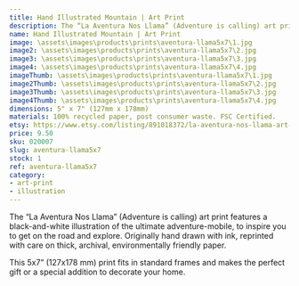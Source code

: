 ```yaml
---
title: Hand Illustrated Mountain | Art Print
description: The “La Aventura Nos Llama” (Adventure is calling) art print features a black-and-white illustration of the ultimate adventure-mobile, to inspire you to get on the road and explore. Originally hand drawn with ink, reprinted with care on thick, archival, environmentally friendly paper.
name: Hand Illustrated Mountain | Art Print
image: \assets\images\products\prints\aventura-llama5x7\1.jpg
image2: \assets\images\products\prints\aventura-llama5x7\2.jpg
image3: \assets\images\products\prints\aventura-llama5x7\3.jpg
image4: \assets\images\products\prints\aventura-llama5x7\4.jpg
imageThumb: \assets\images\products\prints\aventura-llama5x7\1.jpg
image2Thumb: \assets\images\products\prints\aventura-llama5x7\2.jpg
image3Thumb: \assets\images\products\prints\aventura-llama5x7\3.jpg
image4Thumb: \assets\images\products\prints\aventura-llama5x7\4.jpg
dimensions: 5" x 7" (127mm x 178mm)
materials: 100% recycled paper, post consumer waste. FSC Certified.
etsy: https://www.etsy.com/listing/891018372/la-aventura-nos-llama-art-print-hand
price: 9.50
sku: 020007
slug: aventura-llama5x7
stock: 1
ref: aventura-llama5x7
category:
- art-print
- illustration
---
```

The “La Aventura Nos Llama” (Adventure is calling) art print features a black-and-white illustration of the ultimate adventure-mobile, to inspire you to get on the road and explore. Originally hand drawn with ink, reprinted with care on thick, archival, environmentally friendly paper.

This 5x7” (127x178 mm) print fits in standard frames and makes the perfect gift or a special addition to decorate your home.

